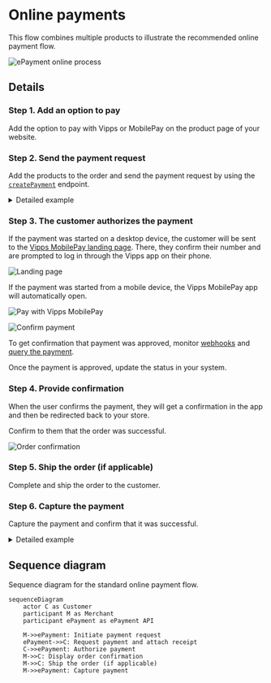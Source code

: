 <!-- START_METADATA
---
title: Vipps MobilePay online payments flow
sidebar_label: Online payments
sidebar_position: 10
description: Using Vipps MobilePay in an online setting
hide_table_of_contents: false
pagination_next: null
pagination_prev: null
---


END_METADATA -->

# Online payments

This flow combines multiple products to illustrate the recommended online payment flow.

![ePayment online process](images/ePayment_online.png)

## Details

### Step 1. Add an option to pay

Add the option to pay with Vipps or MobilePay on the product page of your website.

### Step 2. Send the payment request

Add the products to the order and send the payment request by using the
[`createPayment`](https://developer.vippsmobilepay.com/api/epayment#tag/CreatePayments/operation/createPayment)
endpoint.

<details>
<summary>Detailed example</summary>
<div>

Set `userFlow` to `WEB_REDIRECT`, so the customer's browser will either do an automatic app-switch or open the landing page to confirm the mobile number.
Attach the receipt simultaneously.

Here is an example HTTP POST:

[`POST:/epayment/v1/payments`](https://developer.vippsmobilepay.com/api/epayment#tag/CreatePayments/operation/createPayment)

```json
{
  "amount": {
    "value": 34900,
    "currency": "NOK"
  },
  "paymentMethod": {
    "type": "WALLET"
  },
  "customer": {
    "phoneNumber": 4791234567
  },
  "receipt":{
    "orderLines": [
      {
        "name": "Hoodie",
        "id": "hoodie1234",
        "totalAmount": 34900,
        "totalAmountExcludingTax": 26175,
        "totalTaxAmount": 8725,
        "taxPercentage": 25,
      },
    ],
    "bottomLine": {
      "currency": "NOK",
      "posId": "pos_122"
    },
   "receiptNumber": "789267"
  },
  "reference": 58712432,
  "userFlow": "WEB_REDIRECT",
  "returnUrl": "http://example.com/redirect?reference=58712432",
  "paymentDescription": "Hoodie"
}

```

</div>
</details>

### Step 3. The customer authorizes the payment

If the payment was started on a desktop device, the customer will be sent to the
[Vipps MobilePay landing page](https://developer.vippsmobilepay.com/docs/common-topics/landing-page/).
There, they confirm their number and are prompted to log in through the Vipps app on their phone.

![Landing page](images/vipps-ecom-step2.svg)

If the payment was started from a mobile device, the Vipps MobilePay app will automatically open.

![Pay with Vipps MobilePay](images/vipps-ecom-step1-2.png)

![Confirm payment](images/vipps-ecom-confirm2.png)

To get confirmation that payment was approved, monitor
[webhooks](https://developer.vippsmobilepay.com/docs/APIs/webhooks-api) and
[query the payment](https://developer.vippsmobilepay.com/api/epayment#tag/QueryPayments/operation/getPayment).

Once the payment is approved, update the status in your system.

### Step 4. Provide confirmation

When the user confirms the payment, they will get a confirmation in the app and
then be redirected back to your store.

Confirm to them that the order was successful.

![Order confirmation](images/vipps-ecom-step4-2.png)

### Step 5. Ship the order (if applicable)

Complete and ship the order to the customer.

### Step 6. Capture the payment

Capture the payment and confirm that it was successful.

<details>
<summary>Detailed example</summary>
<div>

[`POST:/epayment/v1/payments/{reference}/capture`](/api/epayment/#tag/AdjustPayments/operation/capturePayment)

With body:

```json
{
  "modificationAmount": {
    "value": 34900,
    "currency": "NOK"
  }
}
```

</div>
</details>

## Sequence diagram

Sequence diagram for the standard online payment flow.

``` mermaid
sequenceDiagram
    actor C as Customer
    participant M as Merchant
    participant ePayment as ePayment API

    M->>ePayment: Initiate payment request
    ePayment->>C: Request payment and attach receipt
    C->>ePayment: Authorize payment
    M->>C: Display order confirmation
    M->>C: Ship the order (if applicable)
    M->>ePayment: Capture payment
```
